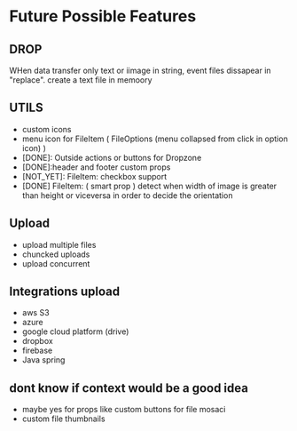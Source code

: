 # Future Possible Features

## DROP

WHen data transfer only text or iimage in string, event
files dissapear in "replace". create a text file in memoory

## UTILS

- custom icons
- menu icon for FileItem ( FileOptions (menu collapsed from click in option icon) )
- [DONE]: Outside actions or buttons for Dropzone
- [DONE]:header and footer custom props
- [NOT_YET]: FileItem: checkbox support
- [DONE] FileItem: ( smart prop ) detect when width of image is greater than height or viceversa in order to decide the orientation

## Upload

- upload multiple files
- chuncked uploads
- upload concurrent

## Integrations upload

- aws S3
- azure
- google cloud platform (drive)
- dropbox
- firebase
- Java spring

## dont know if context would be a good idea

- maybe yes for props like custom buttons for file mosaci
- custom file thumbnails
